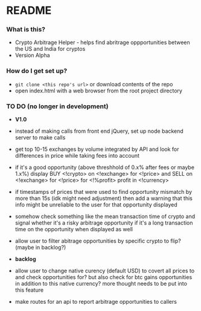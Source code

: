 # README

### What is this?

* Crypto Arbitrage Helper - helps find abritrage oppportunities between the US and India for cryptos
* Version Alpha

### How do I get set up?

* `git clone <this repo's url>` or download contents of the repo
* open index.html with a web browser from the root project directory

### TO DO (no longer in development)

* **V1.0**
* instead of making calls from front end jQuery, set up node backend server to make calls
* get top 10-15 exchanges by volume integrated by API and look for differences in price while taking fees into account
* if it's a good opportunity (above threshhold of 0.x% after fees or maybe 1.x%) display BUY <!crypto> on <!exchange> for <!price> and SELL on <!exchange> for <!price> for <!%profit> profit in <!currency>
* if timestamps of prices that were used to find opportunity mismatch by more than 15s (idk might need adjustment) then add a warning that this info might be unreliable to the user for that opportunity displayed
* somehow check something like the mean transaction time of crypto and signal whether it's a risky arbitrage opportunity if it's a long transaction time on the opportunity when displayed as well
* allow user to filter abitrage opportunities by specific crypto to flip? (maybe in backlog?)

* **backlog**
* allow user to change native curency (default USD) to covert all prices to and check opportunities for? but also check for btc gains opportunities in addition to this native currency? more thought needs to be put into this feature
* make routes for an api to report arbitrage opportunities to callers
